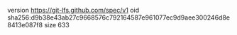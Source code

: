version https://git-lfs.github.com/spec/v1
oid sha256:d9b38e43ab27c9668576c792164587e961077ec9d9aee300246d8e8413e087f8
size 633
